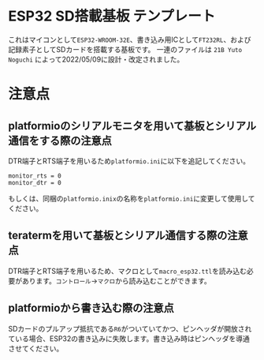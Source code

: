 # ESP32 SD搭載基板 テンプレート
これはマイコンとして`ESP32-WROOM-32E`、書き込み用ICとして`FT232RL`、および記録素子としてSDカードを搭載する基板です。 一連のファイルは `21B Yuto Noguchi` によって2022/05/09に設計・改定されました。

# 注意点
## platformioのシリアルモニタを用いて基板とシリアル通信をする際の注意点
DTR端子とRTS端子を用いるため`platformio.ini`に以下を追記してください。

```
monitor_rts = 0
monitor_dtr = 0
```

もしくは、同梱の`platformio.inix`の名称を`platformio.ini`に変更して使用してください。

## teratermを用いて基板とシリアル通信する際の注意点
DTR端子とRTS端子を用いるため、マクロとして`macro_esp32.ttl`を読み込む必要があります。`コントロール`->`マクロ`から読み込むことができます。

## platformioから書き込む際の注意点
SDカードのプルアップ抵抗である`R6`がついていてかつ、ピンヘッダが開放されている場合、ESP32の書き込みに失敗します。書き込み時はピンヘッダを導通させてください。